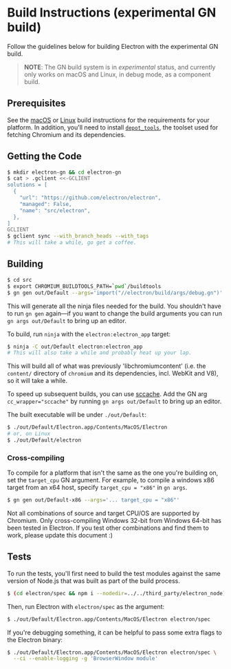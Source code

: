 # Build Instructions (experimental GN build)

Follow the guidelines below for building Electron with the experimental GN
build.

> **NOTE**: The GN build system is in _experimental_ status, and currently only
> works on macOS and Linux, in debug mode, as a component build.

## Prerequisites

See the [macOS](build-instructions-osx.md#prerequisites) or
[Linux](build-instructions-linux.md#prerequisites) build instructions for the
requirements for your platform. In addition, you'll need to install
[`depot_tools`][depot-tools], the toolset used for fetching Chromium and its
dependencies.

[depot-tools]: http://commondatastorage.googleapis.com/chrome-infra-docs/flat/depot_tools/docs/html/depot_tools_tutorial.html#_setting_up

## Getting the Code

```sh
$ mkdir electron-gn && cd electron-gn
$ cat > .gclient <<-GCLIENT
solutions = [
  {
    "url": "https://github.com/electron/electron",
    "managed": False,
    "name": "src/electron",
  },
]
GCLIENT
$ gclient sync --with_branch_heads --with_tags
# This will take a while, go get a coffee.
```

## Building

```sh
$ cd src
$ export CHROMIUM_BUILDTOOLS_PATH=`pwd`/buildtools
$ gn gen out/Default --args='import("//electron/build/args/debug.gn")'
```

This will generate all the ninja files needed for the build. You shouldn't have
to run `gn gen` again—if you want to change the build arguments you can run `gn
args out/Default` to bring up an editor.

To build, run `ninja` with the `electron:electron_app` target:

```sh
$ ninja -C out/Default electron:electron_app
# This will also take a while and probably heat up your lap.
```

This will build all of what was previously 'libchromiumcontent' (i.e. the
`content/` directory of `chromium` and its dependencies, incl. WebKit and V8),
so it will take a while.

To speed up subsequent builds, you can use [sccache][sccache]. Add the GN arg
`cc_wrapper="sccache"` by running `gn args out/Default` to bring up an editor.

[sccache]: https://github.com/mozilla/sccache

The built executable will be under `./out/Default`:

```sh
$ ./out/Default/Electron.app/Contents/MacOS/Electron
# or, on Linux
$ ./out/Default/electron
```

### Cross-compiling

To compile for a platform that isn't the same as the one you're building on,
set the `target_cpu` GN argument. For example, to compile a windows x86 target
from an x64 host, specify `target_cpu = "x86"` in `gn args`.

```sh
$ gn gen out/Default-x86 --args='... target_cpu = "x86"'
```

Not all combinations of source and target CPU/OS are supported by Chromium.
Only cross-compiling Windows 32-bit from Windows 64-bit has been tested in
Electron. If you test other combinations and find them to work, please update
this document :)

## Tests

To run the tests, you'll first need to build the test modules against the
same version of Node.js that was built as part of the build process.

```sh
$ (cd electron/spec && npm i --nodedir=../../third_party/electron_node)
```

Then, run Electron with `electron/spec` as the argument:

```sh
$ ./out/Default/Electron.app/Contents/MacOS/Electron electron/spec
```

If you're debugging something, it can be helpful to pass some extra flags to
the Electron binary:

```sh
$ ./out/Default/Electron.app/Contents/MacOS/Electron electron/spec \
  --ci --enable-logging -g 'BrowserWindow module'
```
